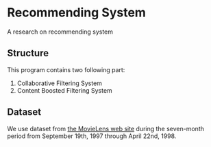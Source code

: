 # Recommending System
A research on recommending system

## Structure
This program contains two following part:

1. Collaborative Filtering System
2. Content Boosted Filtering System

## Dataset
We use dataset from [the MovieLens web site](https://movielens.org/) during the seven-month period from September 19th, 1997 through April 22nd, 1998.
